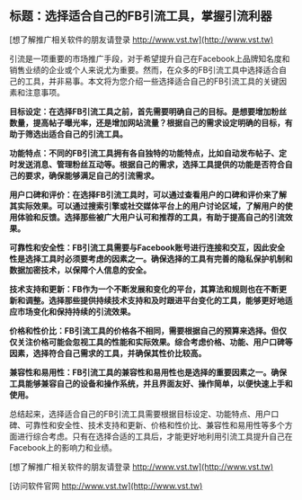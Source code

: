 ## **标题：选择适合自己的FB引流工具，掌握引流利器**

[想了解推广相关软件的朋友请登录 http://www.vst.tw](http://www.vst.tw)

引流是一项重要的市场推广手段，对于希望提升自己在Facebook上品牌知名度和销售业绩的企业或个人来说尤为重要。然而，在众多的FB引流工具中选择适合自己的工具，并非易事。本文将为您介绍一些选择适合自己的FB引流工具的关键因素和注意事项。

**目标设定：在选择FB引流工具之前，首先需要明确自己的目标。是想要增加粉丝数量，提高帖子曝光率，还是增加网站流量？根据自己的需求设定明确的目标，有助于筛选出适合自己的引流工具。**

**功能特点：不同的FB引流工具拥有各自独特的功能特点，比如自动发布帖子、定时发送消息、管理粉丝互动等。根据自己的需求，选择工具提供的功能是否符合自己的要求，确保能够满足自己的引流需求。**

**用户口碑和评价：在选择FB引流工具时，可以通过查看用户的口碑和评价来了解其实际效果。可以通过搜索引擎或社交媒体平台上的用户讨论区域，了解用户的使用体验和反馈。选择那些被广大用户认可和推荐的工具，有助于提高自己的引流效果。**

**可靠性和安全性：FB引流工具需要与Facebook账号进行连接和交互，因此安全性是选择工具时必须要考虑的因素之一。确保选择的工具有完善的隐私保护机制和数据加密技术，以保障个人信息的安全。**

**技术支持和更新：FB作为一个不断发展和变化的平台，其算法和规则也在不断更新和调整。选择那些提供持续技术支持和及时跟进平台变化的工具，能够更好地适应市场变化和保持持续的引流效果。**

**价格和性价比：FB引流工具的价格各不相同，需要根据自己的预算来选择。但仅仅关注价格可能会忽视工具的性能和实际效果。综合考虑价格、功能、用户口碑等因素，选择符合自己需求的工具，并确保其性价比较高。**

**兼容性和易用性：FB引流工具的兼容性和易用性也是选择的重要因素之一。确保工具能够兼容自己的设备和操作系统，并且界面友好、操作简单，以便快速上手和使用。**

总结起来，选择适合自己的FB引流工具需要根据目标设定、功能特点、用户口碑、可靠性和安全性、技术支持和更新、价格和性价比、兼容性和易用性等多个方面进行综合考虑。只有在选择合适的工具后，才能更好地利用引流工具提升自己在Facebook上的影响力和业绩。

[想了解推广相关软件的朋友请登录 http://www.vst.tw](http://www.vst.tw)


[访问软件官网 http://www.vst.tw](http://www.vst.tw)
